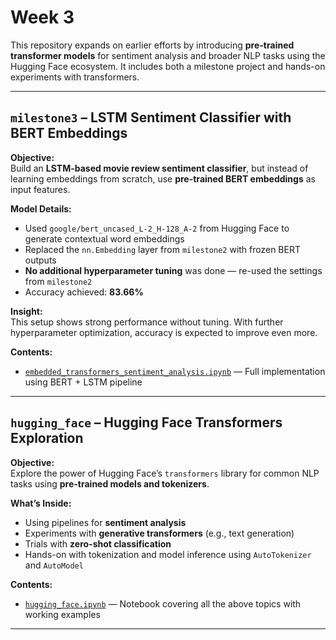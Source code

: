 # Week 3 

This repository expands on earlier efforts by introducing **pre-trained transformer models** for sentiment analysis and broader NLP tasks using the Hugging Face ecosystem. It includes both a milestone project and hands-on experiments with transformers.

---

## `milestone3` –  LSTM Sentiment Classifier with BERT Embeddings

 **Objective:**  
Build an **LSTM-based movie review sentiment classifier**, but instead of learning embeddings from scratch, use **pre-trained BERT embeddings** as input features.

**Model Details:**
- Used `google/bert_uncased_L-2_H-128_A-2` from Hugging Face to generate contextual word embeddings
- Replaced the `nn.Embedding` layer from `milestone2` with frozen BERT outputs
- **No additional hyperparameter tuning** was done — re-used the settings from `milestone2`
- Accuracy achieved: **83.66%**

 **Insight:**  
This setup shows strong performance without tuning. With further hyperparameter optimization, accuracy is expected to improve even more.

**Contents:**
- [`embedded_transformers_sentiment_analysis.ipynb`](./milestone3/embedded_transformers_sentiment_analysis.ipynb) — Full implementation using BERT + LSTM pipeline

---

## `hugging_face` –  Hugging Face Transformers Exploration

**Objective:**  
Explore the power of Hugging Face’s `transformers` library for common NLP tasks using **pre-trained models and tokenizers**.

**What’s Inside:**
- Using pipelines for **sentiment analysis**
- Experiments with **generative transformers** (e.g., text generation)
- Trials with **zero-shot classification**
- Hands-on with tokenization and model inference using `AutoTokenizer` and `AutoModel`

**Contents:**
- [`hugging_face.ipynb`](./hugging_face/hugging_face.ipynb) — Notebook covering all the above topics with working examples

---

